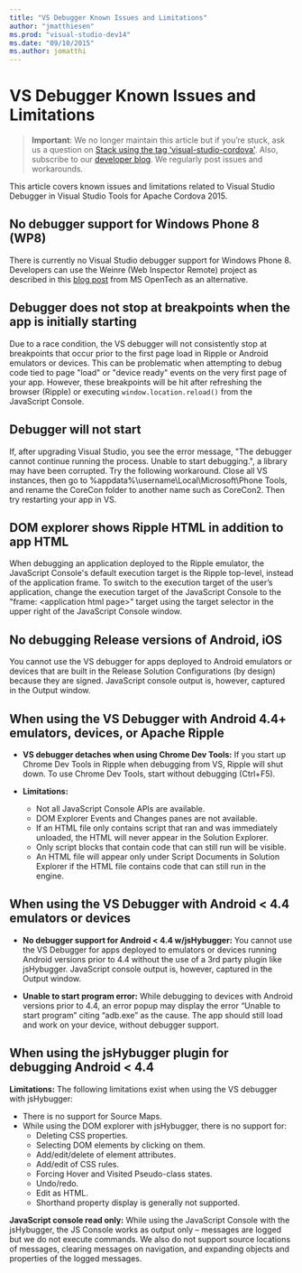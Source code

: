 ```yaml
---
title: "VS Debugger Known Issues and Limitations"
author: "jmatthiesen"
ms.prod: "visual-studio-dev14"
ms.date: "09/10/2015"
ms.author: jomatthi
---
```


# <strong>VS Debugger Known Issues and Limitations</strong>

> **Important**: We no longer maintain this article but if you’re stuck, ask us a question on [Stack using the tag ‘visual-studio-cordova'](http://stackoverflow.com/questions/tagged/visual-studio-cordova). Also, subscribe to our [developer blog](http://microsoft.github.io/vstacoblog/). We regularly post issues and workarounds.

This article covers known issues and limitations related to Visual Studio Debugger in Visual Studio Tools for Apache Cordova 2015.

## <strong>No debugger support for Windows Phone 8 (WP8)</strong>

There is currently no Visual Studio debugger support for Windows Phone 8. Developers can use the Weinre (Web Inspector Remote) project as described in this [blog post](http://msopentech.com/blog/2013/05/31/now-on-ie-and-firefox-debug-your-mobile-html5-page-remotely-with-weinre-web-inspector-remote/) from MS OpenTech as an alternative.

## <strong>Debugger does not stop at breakpoints when the app is initially starting</strong>

Due to a race condition, the VS debugger will not consistently stop at breakpoints that occur prior to the first page load in Ripple or Android emulators or devices. This can be problematic when attempting to debug code tied to page "load" or "device ready" events on the very first page of your app. However, these breakpoints will be hit after refreshing the browser (Ripple) or executing `window.location.reload()` from the JavaScript Console.

## <strong>Debugger will not start</strong>
If, after upgrading Visual Studio, you see the error message, "The debugger cannot continue running the process. Unable to start debugging.", a library may have been corrupted. Try the following workaround. Close all VS instances, then go to %appdata%\username\Local\Microsoft\Phone Tools, and rename the CoreCon folder to another name such as CoreCon2. Then try restarting your app in VS.

## <strong>DOM explorer shows Ripple HTML in addition to app HTML</strong>

When debugging an application deployed to the Ripple emulator, the JavaScript Console's default execution target is the Ripple top-level, instead of the application frame. To switch to the execution target of the user’s application, change the execution target of the JavaScript Console to the "frame: &lt;application html page&gt;" target using the target selector in the upper right of the JavaScript Console window.

## <strong>No debugging Release versions of Android, iOS</strong>

You cannot use the VS debugger for apps deployed to Android emulators or devices that are built in the Release Solution Configurations (by design) because they are signed. JavaScript console output is, however, captured in the Output window.

## When using the VS Debugger with Android 4.4+ emulators, devices, or Apache Ripple

* **VS debugger detaches when using Chrome Dev Tools:** If you start up Chrome Dev Tools in Ripple when debugging from VS, Ripple will shut down. To use Chrome Dev Tools, start without debugging (Ctrl+F5).

* **Limitations:**
  * Not all JavaScript Console APIs are available.
  * DOM Explorer Events and Changes panes are not available.
  * If an HTML file only contains script that ran and was immediately unloaded, the HTML will never appear in the Solution Explorer.
  * Only script blocks that contain code that can still run will be visible.
  * An HTML file will appear only under Script Documents in Solution Explorer if the HTML file contains code that can still run in the engine.

## When using the VS Debugger with Android < 4.4 emulators or devices

* **No debugger support for Android < 4.4 w/jsHybugger:** You cannot use the VS Debugger for apps deployed to emulators or devices running Android versions prior to 4.4 without the use of a 3rd party plugin like jsHybugger. JavaScript console output is, however, captured in the Output window.

* **Unable to start program error:** While debugging to devices with Android versions prior to 4.4, an error popup may display the error “Unable to start program” citing “adb.exe” as the cause. The app should still load and work on your device, without debugger support.

## When using the jsHybugger plugin for debugging Android < 4.4

**Limitations:** The following limitations exist when using the VS debugger with jsHybugger:

  * There is no support for Source Maps.
  * While using the DOM explorer with jsHybugger, there is no support for:
    * Deleting CSS properties.
    * Selecting DOM elements by clicking on them.
    * Add/edit/delete of element attributes.
    * Add/edit of CSS rules.
    * Forcing Hover and Visited Pseudo-class states.
    * Undo/redo.
    * Edit as HTML.
    * Shorthand property display is generally not supported.

**JavaScript console read only:** While using the JavaScript Console with the jsHybugger, the JS Console works as output only – messages are logged but we do not execute commands.  We also do not support source locations of messages, clearing messages on navigation, and expanding objects and properties of the logged messages.
